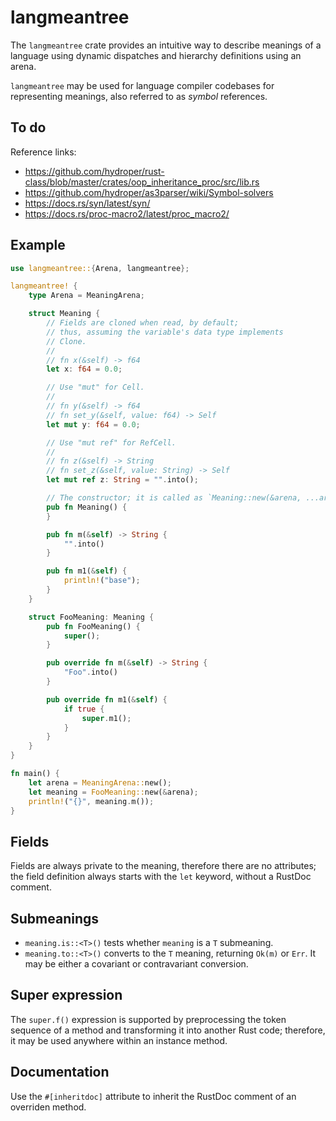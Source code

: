 # langmeantree

The `langmeantree` crate provides an intuitive way to describe meanings of a language using dynamic dispatches and hierarchy definitions using an arena.

`langmeantree` may be used for language compiler codebases for representing meanings, also referred to as *symbol* references.

## To do

Reference links:

- https://github.com/hydroper/rust-class/blob/master/crates/oop_inheritance_proc/src/lib.rs
- https://github.com/hydroper/as3parser/wiki/Symbol-solvers
- https://docs.rs/syn/latest/syn/
- https://docs.rs/proc-macro2/latest/proc_macro2/

## Example

```rust
use langmeantree::{Arena, langmeantree};

langmeantree! {
    type Arena = MeaningArena;

    struct Meaning {
        // Fields are cloned when read, by default;
        // thus, assuming the variable's data type implements
        // Clone.
        //
        // fn x(&self) -> f64
        let x: f64 = 0.0;

        // Use "mut" for Cell.
        //
        // fn y(&self) -> f64
        // fn set_y(&self, value: f64) -> Self
        let mut y: f64 = 0.0;

        // Use "mut ref" for RefCell.
        //
        // fn z(&self) -> String
        // fn set_z(&self, value: String) -> Self
        let mut ref z: String = "".into();

        // The constructor; it is called as `Meaning::new(&arena, ...arguments)`.
        pub fn Meaning() {
        }

        pub fn m(&self) -> String {
            "".into()
        }

        pub fn m1(&self) {
            println!("base");
        }
    }

    struct FooMeaning: Meaning {
        pub fn FooMeaning() {
            super();
        }

        pub override fn m(&self) -> String {
            "Foo".into()
        }

        pub override fn m1(&self) {
            if true {
                super.m1();
            }
        }
    }
}

fn main() {
    let arena = MeaningArena::new();
    let meaning = FooMeaning::new(&arena);
    println!("{}", meaning.m());
}
```

## Fields

Fields are always private to the meaning, therefore there are no attributes; the field definition always starts with the `let` keyword, without a RustDoc comment.

## Submeanings

* `meaning.is::<T>()` tests whether `meaning` is a `T` submeaning.
* `meaning.to::<T>()` converts to the `T` meaning, returning `Ok(m)` or `Err`. It may be either a covariant or contravariant conversion.

## Super expression

The `super.f()` expression is supported by preprocessing the token sequence of a method and transforming it into another Rust code; therefore, it may be used anywhere within an instance method.

## Documentation

Use the `#[inheritdoc]` attribute to inherit the RustDoc comment of an overriden method.